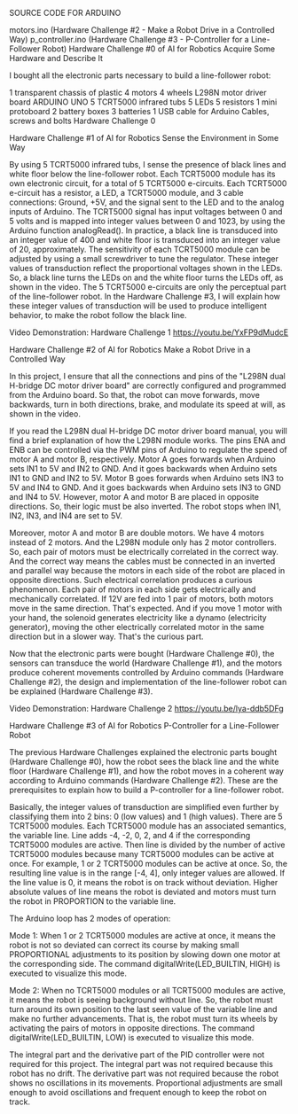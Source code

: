 SOURCE CODE FOR ARDUINO

motors.ino (Hardware Challenge #2 - Make a Robot Drive in a Controlled Way)
p_controller.ino (Hardware Challenge #3 - P-Controller for a Line-Follower Robot)
Hardware Challenge #0 of AI for Robotics
Acquire Some Hardware and Describe It

I bought all the electronic parts necessary to build a line-follower robot:

1 transparent chassis of plastic
4 motors
4 wheels
L298N motor driver board
ARDUINO UNO
5 TCRT5000 infrared tubs
5 LEDs
5 resistors
1 mini protoboard
2 battery boxes
3 batteries
1 USB cable for Arduino
Cables, screws and bolts
Hardware Challenge 0

Hardware Challenge #1 of AI for Robotics
Sense the Environment in Some Way

By using 5 TCRT5000 infrared tubs, I sense the presence of black lines and white floor below the line-follower robot. Each TCRT5000 module has its own electronic circuit, for a total of 5 TCRT5000 e-circuits. Each TCRT5000 e-circuit has a resistor, a LED, a TCRT5000 module, and 3 cable connections: Ground, +5V, and the signal sent to the LED and to the analog inputs of Arduino. The TCRT5000 signal has input voltages between 0 and 5 volts and is mapped into integer values between 0 and 1023, by using the Arduino function analogRead(). In practice, a black line is transduced into an integer value of 400 and white floor is transduced into an integer value of 20, approximately. The sensitivity of each TCRT5000 module can be adjusted by using a small screwdriver to tune the regulator. These integer values of transduction reflect the proportional voltages shown in the LEDs. So, a black line turns the LEDs on and the white floor turns the LEDs off, as shown in the video. The 5 TCRT5000 e-circuits are only the perceptual part of the line-follower robot. In the Hardware Challenge #3, I will explain how these integer values of transduction will be used to produce intelligent behavior, to make the robot follow the black line.

Video Demonstration: Hardware Challenge 1 https://youtu.be/YxFP9dMudcE

Hardware Challenge #2 of AI for Robotics
Make a Robot Drive in a Controlled Way

In this project, I ensure that all the connections and pins of the "L298N dual H-bridge DC motor driver board" are correctly configured and programmed from the Arduino board. So that, the robot can move forwards, move backwards, turn in both directions, brake, and modulate its speed at will, as shown in the video.

If you read the L298N dual H-bridge DC motor driver board manual, you will find a brief explanation of how the L298N module works. The pins ENA and ENB can be controlled via the PWM pins of Arduino to regulate the speed of motor A and motor B, respectively. Motor A goes forwards when Arduino sets IN1 to 5V and IN2 to GND. And it goes backwards when Arduino sets IN1 to GND and IN2 to 5V. Motor B goes forwards when Arduino sets IN3 to 5V and IN4 to GND. And it goes backwards when Arduino sets IN3 to GND and IN4 to 5V. However, motor A and motor B are placed in opposite directions. So, their logic must be also inverted. The robot stops when IN1, IN2, IN3, and IN4 are set to 5V.

Moreover, motor A and motor B are double motors. We have 4 motors instead of 2 motors. And the L298N module only has 2 motor controllers. So, each pair of motors must be electrically correlated in the correct way. And the correct way means the cables must be connected in an inverted and parallel way because the motors in each side of the robot are placed in opposite directions. Such electrical correlation produces a curious phenomenon. Each pair of motors in each side gets electrically and mechanically correlated. If 12V are fed into 1 pair of motors, both motors move in the same direction. That's expected. And if you move 1 motor with your hand, the solenoid generates electricity like a dynamo (electricity generator), moving the other electrically correlated motor in the same direction but in a slower way. That's the curious part.

Now that the electronic parts were bought (Hardware Challenge #0), the sensors can transduce the world (Hardware Challenge #1), and the motors produce coherent movements controlled by Arduino commands (Hardware Challenge #2), the design and implementation of the line-follower robot can be explained (Hardware Challenge #3).

Video Demonstration: Hardware Challenge 2 https://youtu.be/lya-ddb5DFg

Hardware Challenge #3 of AI for Robotics
P-Controller for a Line-Follower Robot

The previous Hardware Challenges explained the electronic parts bought (Hardware Challenge #0), how the robot sees the black line and the white floor (Hardware Challenge #1), and how the robot moves in a coherent way according to Arduino commands (Hardware Challenge #2). These are the prerequisites to explain how to build a P-controller for a line-follower robot.

Basically, the integer values of transduction are simplified even further by classifying them into 2 bins: 0 (low values) and 1 (high values). There are 5 TCRT5000 modules. Each TCRT5000 module has an associated semantics, the variable line. Line adds -4, -2, 0, 2, and 4 if the corresponding TCRT5000 modules are active. Then line is divided by the number of active TCRT5000 modules because many TCRT5000 modules can be active at once. For example, 1 or 2 TCRT5000 modules can be active at once. So, the resulting line value is in the range [-4, 4], only integer values are allowed. If the line value is 0, it means the robot is on track without deviation. Higher absolute values of line means the robot is deviated and motors must turn the robot in PROPORTION to the variable line.

The Arduino loop has 2 modes of operation:

Mode 1: When 1 or 2 TCRT5000 modules are active at once, it means the robot is not so deviated can correct its course by making small PROPORTIONAL adjustments to its position by slowing down one motor at the corresponding side. The command digitalWrite(LED_BUILTIN, HIGH) is executed to visualize this mode.

Mode 2: When no TCRT5000 modules or all TCRT5000 modules are active, it means the robot is seeing background without line. So, the robot must turn around its own position to the last seen value of the variable line and make no further advancements. That is, the robot must turn its wheels by activating the pairs of motors in opposite directions. The command digitalWrite(LED_BUILTIN, LOW) is executed to visualize this mode.

The integral part and the derivative part of the PID controller were not required for this project. The integral part was not required because this robot has no drift. The derivative part was not required because the robot shows no oscillations in its movements. Proportional adjustments are small enough to avoid oscillations and frequent enough to keep the robot on track.

